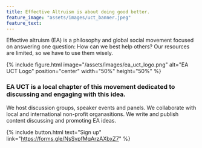 ```yaml
---
title: Effective Altruism is about doing good better.
feature_image: "assets/images/uct_banner.jpeg"
feature_text: 
---
```

Effective altruism (EA) is a philosophy and global social movement focused on answering one question: How can we best help others?
Our resources are limited, so we have to use them wisely.

{% include figure.html image="/assets/images/ea_uct_logo.png" alt="EA UCT Logo" position="center" width="50%" height="50%" %}

### EA UCT is a local chapter of this movement dedicated to discussing and engaging with this idea.
We host discussion groups, speaker events and panels.
We collaborate with local and international non-profit organasitions.
We write and publish content discussing and promoting EA ideas.

{% include button.html text="Sign up" link="https://forms.gle/NsSvpfMqArzAXbxZ7" %}

